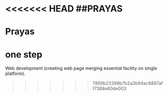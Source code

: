 <<<<<<< HEAD
                                ##PRAYAS
=======
# Prayas
# one step
Web development (creating web page merging essential facility on single platform).
>>>>>>> 7869b23398b7b2a3b94ac8887aff7388e60de003

